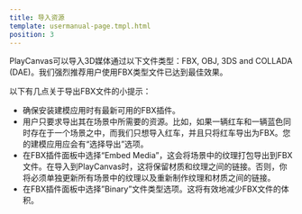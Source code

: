 ```yaml
---
title: 导入资源
template: usermanual-page.tmpl.html
position: 3
---
```


PlayCanvas可以导入3D媒体通过以下文件类型：FBX, OBJ, 3DS and COLLADA (DAE)。我们强烈推荐用户使用FBX类型文件已达到最佳效果。

以下有几点关于导出FBX文件的小提示：

* 确保安装建模应用时有最新可用的FBX插件。
* 用户只要求导出其在场景中所需要的资源。比如，如果一辆红车和一辆蓝色同时存在于一个场景之中，而我们只想导入红车，并且只将红车导出为FBX。您的建模应用应会有“选择导出”选项。
* 在FBX插件面板中选择“Embed Media”，这会将场景中的纹理打包导出到FBX文件。在导入到PlayCanvas时，这将保留材质和纹理之间的链接。否则，你将必须单独更新所有场景中的纹理以及重新制作纹理和材质之间的链接。
* 在FBX插件面板中选择”Binary”文件类型选项。这将有效地减少FBX文件的体积。

